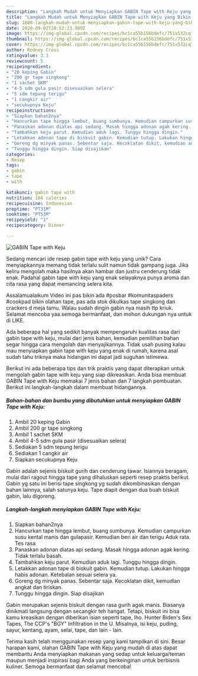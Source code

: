 ```yaml
---
description: "Langkah Mudah untuk Menyiapkan GABIN Tape with Keju yang Bikin Ngiler"
title: "Langkah Mudah untuk Menyiapkan GABIN Tape with Keju yang Bikin Ngiler"
slug: 1600-langkah-mudah-untuk-menyiapkan-gabin-tape-with-keju-yang-bikin-ngiler
date: 2020-09-02T20:52:23.989Z
image: https://img-global.cpcdn.com/recipes/bc1ca55b156bdefc/751x532cq70/gabin-tape-with-keju-foto-resep-utama.jpg
thumbnail: https://img-global.cpcdn.com/recipes/bc1ca55b156bdefc/751x532cq70/gabin-tape-with-keju-foto-resep-utama.jpg
cover: https://img-global.cpcdn.com/recipes/bc1ca55b156bdefc/751x532cq70/gabin-tape-with-keju-foto-resep-utama.jpg
author: Rodney Cross
ratingvalue: 3.3
reviewcount: 5
recipeingredient:
- "20 keping Gabin"
- "200 gr tape singkong"
- "1 sachet SKM"
- "4-5 sdm gula pasir disesuaikan selera"
- "5 sdm tepung terigu"
- "1 cangkir air"
- "secukupnya Keju"
recipeinstructions:
- "Siapkan bahan2nya"
- "Hancurkan tape hingga lembut, buang sumbunya. Kemudian campurkan susu kental manis dan gulapasir. Kemudian beri air dan terigu Aduk rata. Tes rasa"
- "Panaskan adonan diatas api sedang. Masak hingga adonan agak kering. Tidak terlalu basah."
- "Tambahkan keju parut. Kemudian aduk lagi. Tunggu hingga dingin."
- "Letakkan adonan tape di biskuit gabin. Kemudian tutup. Lakukan hingga habis adonan. Ketebalan sesuai selera ya."
- "Goreng dg minyak panas. Sebentar saja. Kecoklatan dikit, kemudian angkat dan tiriskan."
- "Tunggu hingga dingin. Siap disajikan"
categories:
- Resep
tags:
- gabin
- tape
- with

katakunci: gabin tape with 
nutrition: 104 calories
recipecuisine: Indonesian
preptime: "PT31M"
cooktime: "PT53M"
recipeyield: "1"
recipecategory: Dinner

---
```



![GABIN Tape with Keju](https://img-global.cpcdn.com/recipes/bc1ca55b156bdefc/751x532cq70/gabin-tape-with-keju-foto-resep-utama.jpg)

Sedang mencari ide resep gabin tape with keju yang unik? Cara menyiapkannya memang tidak terlalu sulit namun tidak gampang juga. Jika keliru mengolah maka hasilnya akan hambar dan justru cenderung tidak enak. Padahal gabin tape with keju yang enak selayaknya punya aroma dan cita rasa yang dapat memancing selera kita.

Assalamualaikum Video ini pas bikin ada #posbar #komunitaspaders #cookpad bikin olahan tape, pas ada stok dikulkas tape singkong dan crackers d meja tamu. Walau sudah dingin gabin nya masih ttp kriuk. Selamat mencoba yaa.semoga bermanfaat, dan mohon dukungan nya untuk di LIKE.

Ada beberapa hal yang sedikit banyak mempengaruhi kualitas rasa dari gabin tape with keju, mulai dari jenis bahan, kemudian pemilihan bahan segar hingga cara mengolah dan menyajikannya. Tidak usah pusing kalau mau menyiapkan gabin tape with keju yang enak di rumah, karena asal sudah tahu triknya maka hidangan ini dapat jadi suguhan istimewa.


Berikut ini ada beberapa tips dan trik praktis yang dapat diterapkan untuk mengolah gabin tape with keju yang siap dikreasikan. Anda bisa membuat GABIN Tape with Keju memakai 7 jenis bahan dan 7 langkah pembuatan. Berikut ini langkah-langkah dalam membuat hidangannya.

<!--inarticleads1-->

##### Bahan-bahan dan bumbu yang dibutuhkan untuk menyiapkan GABIN Tape with Keju:

1. Ambil 20 keping Gabin
1. Ambil 200 gr tape singkong
1. Ambil 1 sachet SKM
1. Ambil 4-5 sdm gula pasir (disesuaikan selera)
1. Sediakan 5 sdm tepung terigu
1. Sediakan 1 cangkir air
1. Siapkan secukupnya Keju


Gabin adalah sejenis biskuit gurih dan cenderung tawar. Isiannya beragam, mulai dari ragout hingga tape yang dihaluskan seperti resep praktis berikut. Gabin yg satu ini berisi tape singkong yg sudah dikombinasikan dengan bahan lainnya, salah satunya keju. Tape diapit dengan dua buah biskuit gabin, lalu digoreng. 

<!--inarticleads2-->

##### Langkah-langkah menyiapkan GABIN Tape with Keju:

1. Siapkan bahan2nya
1. Hancurkan tape hingga lembut, buang sumbunya. Kemudian campurkan susu kental manis dan gulapasir. Kemudian beri air dan terigu Aduk rata. Tes rasa
1. Panaskan adonan diatas api sedang. Masak hingga adonan agak kering. Tidak terlalu basah.
1. Tambahkan keju parut. Kemudian aduk lagi. Tunggu hingga dingin.
1. Letakkan adonan tape di biskuit gabin. Kemudian tutup. Lakukan hingga habis adonan. Ketebalan sesuai selera ya.
1. Goreng dg minyak panas. Sebentar saja. Kecoklatan dikit, kemudian angkat dan tiriskan.
1. Tunggu hingga dingin. Siap disajikan


Gabin merupakan sejenis biskuit dengan rasa gurih agak manis. Biasanya dinikmati langsung dengan secangkir teh hangat. Tetapi, biskuit ini bisa kamu kreasikan dengan diberikan isian seperti tape, lho. Hunter Biden&#39;s Sex Tapes, The CCP&#39;s &#34;BGY&#34; Infiltration in the U. Misalnya, isi keju, puding, sayur, kentang, ayam, selai, tape, dan lain - lain. 

Terima kasih telah menggunakan resep yang kami tampilkan di sini. Besar harapan kami, olahan GABIN Tape with Keju yang mudah di atas dapat membantu Anda menyiapkan makanan yang sedap untuk keluarga/teman maupun menjadi inspirasi bagi Anda yang berkeinginan untuk berbisnis kuliner. Semoga bermanfaat dan selamat mencoba!
